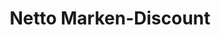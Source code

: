 ---
title: "Netto Marken-Discount"
url: /dietfurt-an-der-altmuehl/netto-marken-discount/
shop: Supermarkt
---